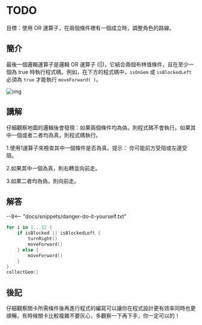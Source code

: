 # TODO

目標：使用 OR 運算子，在兩個條件裡有一個成立時，調整角色的路線。

## 簡介

最後一個邏輯運算子是邏輯 OR 運算子 (||)，它結合兩個布林值條件，且在至少一個為 true 時執行程式碼。例如，在下方的程式碼中，`isOnGem` 或 `isBlockedLeft`
必須為 `true` 才能執行 `moveForward( )`。

![img](https://imagedelivery.net/cdkaXPuFls5qlrh3GM4hfA/d00ee4bb-26d2-48bb-0194-47dfaa9eec00/public)

## 講解

仔細觀察地圖的邏輯後會發現：如果兩個條件均為偽，則程式碼不會執行。如果其中一個或者二者均為真，則程式碼執行。

1.使用1運算子來檢查其中一個條件是否為真。提示：
你可能前方受阻或左邊受阻。

2.如果其中一個為真，則右轉並向前走。

3.如果二者均為偽，則向前走。

## 解答

--8<-- "docs/snippets/danger-do-it-yourself.txt"

```swift linenums="1"
for i in 1...12 {
    if isBlocked || isBlockedLeft {
        turnRight()
        moveForward()
    } else {
        moveForward()
    }
}
collectGem()
```

## 後記

仔細觀察關卡所需條件後再進行程式的編寫可以讓你在程式設計更有效率同時也更順暢，有時候關卡比較複雜不要灰心，多觀察一下再下手，你一定可以的！
